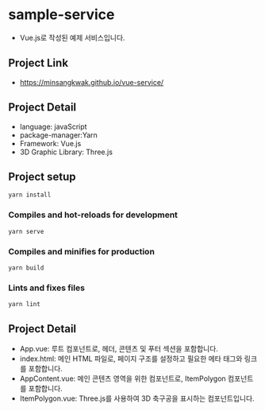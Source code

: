 # sample-service
- Vue.js로 작성된 예제 서비스입니다.

## Project Link
- <a href="https://minsangkwak.github.io/vue-service/" target="_blank">https://minsangkwak.github.io/vue-service/</a>

## Project Detail
- language: javaScript
- package-manager:Yarn
- Framework: Vue.js
- 3D Graphic Library: Three.js

## Project setup
```
yarn install
```

### Compiles and hot-reloads for development
```
yarn serve
```

### Compiles and minifies for production
```
yarn build
```

### Lints and fixes files
```
yarn lint
```

## Project Detail
- App.vue: 루트 컴포넌트로, 헤더, 콘텐츠 및 푸터 섹션을 포함합니다.
- index.html: 메인 HTML 파일로, 페이지 구조를 설정하고 필요한 메타 태그와 링크를 포함합니다.
- AppContent.vue: 메인 콘텐츠 영역을 위한 컴포넌트로, ItemPolygon 컴포넌트를 포함합니다.
- ItemPolygon.vue: Three.js를 사용하여 3D 축구공을 표시하는 컴포넌트입니다.